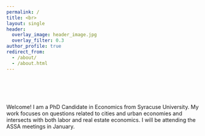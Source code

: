 ```yaml
---
permalink: /
title: <br>
layout: single
header:
  overlay_image: header_image.jpg
  overlay_filter: 0.3
author_profile: true
redirect_from: 
  - /about/
  - /about.html
---
```

<br>
<br>
<br>
<br>
Welcome! I am a PhD Candidate in Economics from Syracuse University. My work focuses on questions related to cities and urban economies and intersects with both labor and real estate economics. I will be attending the ASSA meetings in January.
<br>

